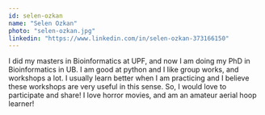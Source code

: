 ```yaml
---
id: selen-ozkan
name: "Selen Ozkan"
photo: "selen-ozkan.jpg"
linkedin: "https://www.linkedin.com/in/selen-ozkan-373166150"
---
```


I did my masters in Bioinformatics at UPF, and now I am doing my PhD in Bioinformatics in UB. I am good at python and I like group works, and workshops a lot. I usually learn better when I am practicing and I believe these workshops are very useful in this sense. So, I would love to participate and share! I love horror movies, and am an amateur aerial hoop learner!